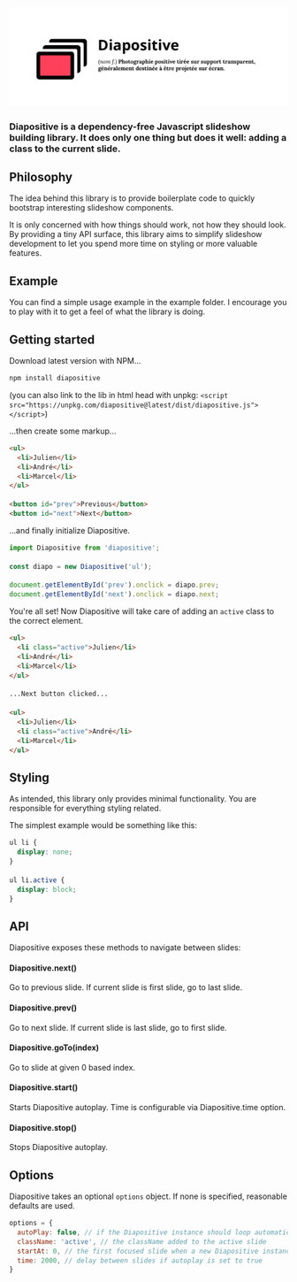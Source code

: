 ![main image](https://github.com/jverneaut/Diapositive/raw/master/github/main.jpg)

### Diapositive is a dependency-free Javascript slideshow building library. It does only one thing but does it well: adding a class to the current slide.

## Philosophy

The idea behind this library is to provide boilerplate code to quickly bootstrap interesting slideshow components.

It is only concerned with how things should work, not how they should look. By providing a tiny API surface, this library aims to simplify slideshow development to let you spend more time on styling or more valuable features.

## Example

You can find a simple usage example in the example folder. I encourage you to play with it to get a feel of what the library is doing.

## Getting started

Download latest version with NPM...

```bash
npm install diapositive
```

(you can also link to the lib in html head with unpkg: `<script src="https://unpkg.com/diapositive@latest/dist/diapositive.js"></script>`)

...then create some markup...

```html
<ul>
  <li>Julien</li>
  <li>André</li>
  <li>Marcel</li>
</ul>

<button id="prev">Previous</button>
<button id="next">Next</button>
```

...and finally initialize Diapositive.
```js
import Diapositive from 'diapositive';

const diapo = new Diapositive('ul');

document.getElementById('prev').onclick = diapo.prev;
document.getElementById('next').onclick = diapo.next;
```

You're all set! Now Diapositive will take care of adding an `active` class to the correct element.

```html
<ul>
  <li class="active">Julien</li>
  <li>André</li>
  <li>Marcel</li>
</ul>

...Next button clicked...

<ul>
  <li>Julien</li>
  <li class="active">André</li>
  <li>Marcel</li>
</ul>
```

## Styling

As intended, this library only provides minimal functionality. You are responsible for everything styling related.

The simplest example would be something like this:
```css
ul li {
  display: none;
}

ul li.active {
  display: block;
}
```

## API

Diapositive exposes these methods to navigate between slides:

#### Diapositive.next()
Go to previous slide. If current slide is first slide, go to last slide.

#### Diapositive.prev()
Go to next slide. If current slide is last slide, go to first slide.

#### Diapositive.goTo(index)
Go to slide at given 0 based index.

#### Diapositive.start()
Starts Diapositive autoplay. Time is configurable via Diapositive.time option.

#### Diapositive.stop()
Stops Diapositive autoplay.

## Options

Diapositive takes an optional `options` object. If none is specified, reasonable defaults are used.

```js
options = {
  autoPlay: false, // if the Diapositive instance should loop automatically
  className: 'active', // the className added to the active slide
  startAt: 0, // the first focused slide when a new Diapositive instance is created (0 indexed)
  time: 2000, // delay between slides if autoplay is set to true
}
```
